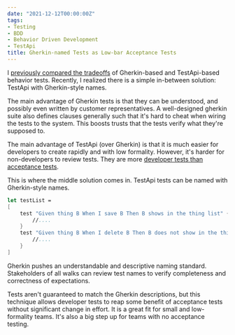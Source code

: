 ```yaml
---
date: "2021-12-12T00:00:00Z"
tags:
- Testing
- BDD
- Behavior Driven Development
- TestApi
title: Gherkin-named Tests as Low-bar Acceptance Tests
---
```


I [previously compared the tradeoffs](../posts/2021-06-11-Gherkin-vs-TestApi.md) of Gherkin-based and TestApi-based behavior tests. Recently, I realized there is a simple in-between solution: TestApi with Gherkin-style names.

The main advantage of Gherkin tests is that they can be understood, and possibly even written by customer representatives. A well-designed gherkin suite also defines clauses generally such that it's hard to cheat when wiring the tests to the system. This boosts trusts that the tests verify what they're supposed to.

The main advantage of TestApi (over Gherkin) is that it is much easier for developers to create rapidly and with low formality. However, it's harder for non-developers to review tests. They are more [developer tests than acceptance tests](../posts/2021-08-30-Test-Types-and-Lifecycle-Phases.md).

This is where the middle solution comes in. TestApi tests can be named with Gherkin-style names. 

```fsharp
let testList = 
[
    test "Given thing B When I save B Then B shows in the thing list" {
        //....
    }
    test "Given thing B When I delete B Then B does not show in the thing list" {
        //....
    }
]
```

Gherkin pushes an understandable and descriptive naming standard. Stakeholders of all walks can review test names to verify completeness and correctness of expectations. 

Tests aren't guaranteed to match the Gherkin descriptions, but this technique allows developer tests to reap some benefit of acceptance tests without significant change in effort. It is a great fit for small and low-formality teams. It's also a big step up for teams with no acceptance testing.

